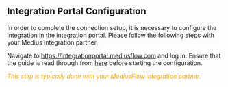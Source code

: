 ## Integration Portal Configuration
In order to complete the connection setup, it is necessary to configure the integration in the integration portal. Please follow the following steps with your Medius integration partner.

Navigate to https://integrationportal.mediusflow.com and log in.
Ensure that the guide is read through from [here](https://integrationportal.mediusflow.com/assets/docs/static/walkthroughs/erpConnectors/DynamicsAx/configure_the_integration.html) before starting the configuration.


<span style="color:orange">*This step is typically done with your MediusFlow integration partner.*</span>
